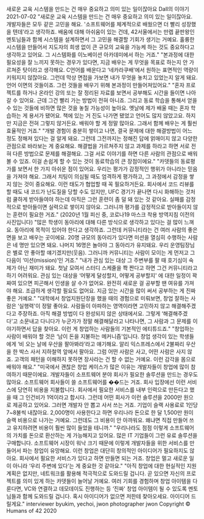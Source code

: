 새로운 교육 시스템을 만드는 건 매우 중요하고 의미 있는 일이잖아요
Dall의 이야기
2021-07-02
"새로운 교육 시스템을 만드는 건 매우 중요하고 의미 있는 일이잖아요. 개발자들은 모두 같은 고민을 해요. '소프트웨어를 체계적으로 배웠으면 더 빨리 성장했을 텐데'라고 생각하죠. 배움에 대해 아쉬움이 있는 건데, 42서울에서는 만렙 끝판왕인 멘토님들과 함께 시스템을 설계하면서 그 고민을 해결할 기회가 생기는 거예요. 훌륭한 시스템을 만들어서 지도자의 희생 없이 큰 규모의 교육을 가능케 하는 것도 중요하다고 생각하고 있어요. 그 시스템화를 이노베이션 아카데미에서 하는 거죠."
"본과정에 대한 필요성을 잘 느끼지 못하는 경우가 있다면, 지금 배우는 게 무엇을 목표로 하는지 안 가르쳐준 탓이라고 생각해요. C언어를 배운다고 ‘네카라쿠배’에서 원하는 표면적인 역량이 키워지지 않잖아요. 그런데 막상 면접을 가보면 내가 무엇을 놓치고 있었는지 알게 돼요. 언어 이면의 것들이죠. 그런 것들을 배우기 위해 본과정이 만들어져있어요."
"혼자 프로젝트를 하거나 온라인 강의 또는 잘 정리된 자료를 보면서 공부해도 시간을 들이면 나아갈 수 있어요. 근데 그건 빨리 가는 방법이 전혀 아니죠. 그리고 동료 학습을 통해서 얻을 수 있는 것들에 비하면 많은 것을 놓칠 가능성이 높아요. 옛날에 제가 배울 때는 혼자 학습하는 게 용서가 됐어요. 책에 있는 거 진도 나가면 됐었고 언어도 많지 않았고요. 하지만 지금은 전혀 그렇지 않거든요. 배워야 할 게 정말 많아요. 그래서 함께 배우는 게 훨씬 효율적인 거죠."
"개발 경험이 충분히 쌓이고 나면, 결국 문제에 대한 해결방법이 어느 정도 정해져 있다는 걸 알게 돼요. 그런데 그전까지는 정해진 답에 얽매이지 않고 다양한 관점으로 바라보는 게 중요해요. 해결법을 가르쳐주지 않고 과제를 하라고 하면 서로 전혀 다른 방법으로 문제를 해결해요. 그걸 서로 이야기를 하면 다른 사람의 관점으로 배워볼 수 있죠. 이걸 손쉽게 할 수 있는 것이 동료학습의 큰 장점이에요."
"카뎃들의 동료평가를 보면서 한 가지 아쉬운 점이 있어요. 우리는 평가가 감정적인 행위가 아니라는 믿음을 가져야 해요. 그래서 치팅이 의심될 때도 엄격하게 평가하고, 그 과정에서 감정을 쌓지 않는 것이 중요해요. 이런 태도가 협업할 때 꼭 필요하거든요. 회사에서 코드 리뷰를 할 때도 내 코드가 난도질을 당할 수도 있지만, UFC 경기가 끝나면 다시 화해하는 것처럼 쿨하게 받아들여야 하는데 아직은 그런 훈련이 좀 덜 돼 있는 것 같아요. 실패를 감정적으로 받아들이면 실력으로 쌓이지 않아요. 그러니까 평가를 감정적으로 받아들이지 않는 훈련이 필요한 거죠."
(2020년 1월 피신 중, 코로나19 마스크 착용 방역지침 이전의 사진입니다)
"많은 학생이 동아리에 대해 다른 방식으로 생각하고 있다는 걸 많이 느껴요. 동아리에 목적이 있어야 한다고 생각하죠. 그런데 커뮤니티라는 건 여러 사람의 좋은 면을 보고 배우는 곳이에요. 20명 규모의 동아리가 있다면 미션을 열심히 수행하는 사람은 네 명만 있으면 돼요. 나머지 16명은 놀아야 그 동아리가 유지돼요. 우리 운영팀장님은 별로 안 좋아할 얘기겠지만(웃음). 그러니까 커뮤니티는 사람이 모이는 게 먼저고 그다음이 ‘미션(mission)’인 거죠."
"내가 관심 있는 대상 그 주변부를 팔 때 호기심이 숙제가 아닌 재미가 돼요. 첫날 모여서 스터디 스케줄을 쫙 짠다고 하면 그건 커뮤니티라고 하기 어려워요. 관심 있는 대상을 ‘어떻게 달성할지, 어떻게 공부할지' 에 대한 일정이 꽉 짜여 있으면 피곤해서 인생을 살 수가 없어요. 완전히 새로운 걸 공부할 땐 여유를 가져야 해요. 조급하게 생각할 필요도 없어요. 지금 있는 시간을 많이 써서 공부하는 게 진짜 좋은 거예요."
"대학에서 창업지원단장을 했을 때의 경험으로 미뤄보면, 창업 잘하는 사람은 ‘실행력'이 정말 좋아요. 사람들이 아파하는 영역이라면 고민하지 않고 해결해주겠다고 주장하죠. 아직 해결 방법이 다 완성되지 않은 상태에서요. 그렇게 ‘해결해주겠다'고 소문내고 다니다가 누군가가 정말 해결해달라고 나타나면, 그 사람과 그 문제를 이야기하면서 답을 찾아요. 이런 게 창업하는 사람들의 기본적인 에티튜드죠."
"창업하는 사람이 배워야 할 것은 ‘남이 돈을 지불하는 메커니즘'입니다. 창업 생각이 있는 학생들에게 ‘비 오는 날에 우산을 팔아봐라’라고 얘기해요. 알리 익스프레스에서 2불짜리 우산을 한 박스 사서 지하철역 앞에서 팔아요. 그럼 어떤 사람은 사고, 어떤 사람은 사지 않죠. 고객의 패턴을 이해하지 못하면 장사라는 건 할 수 없는 거예요. 이런 감각을 몸으로 배워야 해요."
"미국에서 괜찮은 창업 케이스가 많은 이유는 개발자들이 창업에 많이 참여하기 때문이에요. 개발자들이 소프트웨어 분야 회사가 필요한 솔루션을 만드는 경우도 많아요. 소프트웨어 회사들이 쓸 소프트웨어를 ��드는 거죠. 회사 입장에선 이런 서비스에 당연히 비용을 지불합니다. 회사에서 필요한 서비스를 내부 인력으로 만든다고 했을 때 그 인건비가 1억이라고 합시다. 그런데 어떤 회사가 이런 솔루션을 2000만 원으로 제공하고 있어요. 그러면 개발자 안 뽑고 사서 쓰는 거죠. 기업이 슬랙 사용료로 1인당 7~8불씩 내잖아요. 2,000명이 사용한다고 하면 우리나라 돈으로 한 달 1,500만 원이 슬랙 비용으로 나가는 거예요. 그런데도 그 비용이 안 아까워요. 왜냐면 직접 만들어 쓰고 유지하려면 비용이 훨씬 많이 들었을 테니까."
"우리나라도 점점 이렇게 소프트웨어의 가치를 돈으로 환산하는 게 가능해지고 있어요. 많은 IT 기업들이 그런 유료 솔루션을 구매합니다. 소프트웨어 시장이 워낙 크기 때문에 이렇게 개발자들을 위한 서비스를 만들어서 파는 창업이 유망해요. 이런 창업은 대단히 창의적인 아이디어가 필요하지도 않아요. 회사에서 필요한 서비스가 있다고 하면 만들면 되는 거죠. 창업은 멀고 새로운 일이 아니라 ‘우리 주변에 있다’는 게 중요한 것 같아요."
"아직 창업에 대한 현실적인 지원 계획은 없지만, 네트워크를 활용해 적극적으로 도와드릴 겁니다. 곧 있으면 자신의 프로젝트를 의미 있게 하는 카뎃들이 늘어날 거예요. 여러 기회를 경험하며 창업 아이템을 다룬다면, VC와 연결하고 데모데이도 진행하는 등 ‘진짜' 창업 아이템이 될 수 있도록 멘토님들과 함께 도와드릴 겁니다. 혹시 아이디어가 없으면 저한테 찾아오세요. 아이디어 드릴게요."
interviewer byukim, yechoi, jwon
photographer jwon
Copyright © Humans of 42 2020
